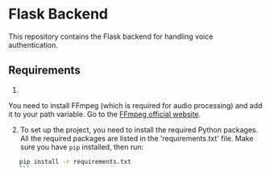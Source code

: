 # Flask Backend

This repository contains the Flask backend for handling voice authentication.

## Requirements

1. 
You need to install FFmpeg (which is required for audio processing) and add it to your path variable. Go to the [FFmpeg official website](https://www.ffmpeg.org/download.html).

2. To set up the project, you need to install the required Python packages. All the required packages are listed in the 'requirements.txt' file.
Make sure you have `pip` installed, then run:


 ```bash
    pip install -r requirements.txt
    ```




